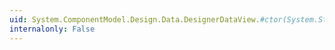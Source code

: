 ```yaml
---
uid: System.ComponentModel.Design.Data.DesignerDataView.#ctor(System.String,System.String)
internalonly: False
---
```

